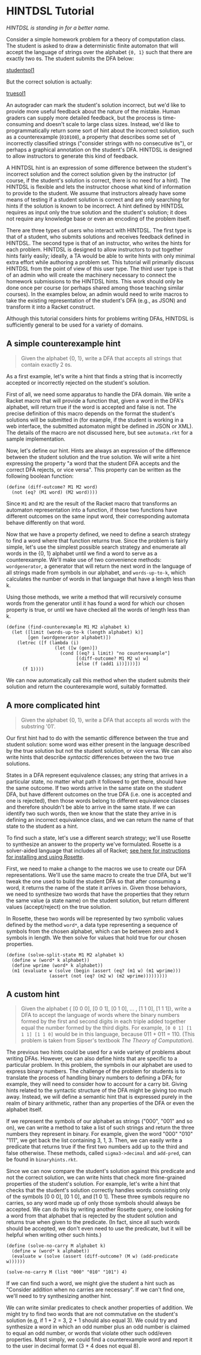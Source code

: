 # HINTDSL Tutorial

*HINTDSL is standing in for a better name.*

Consider a simple homework problem for a theory of computation class. The student is asked to draw a deterministic finite automaton that will accept the language of strings over the alphabet `{0, 1}` such that there are exactly two `0`s. The student submits the DFA below:

[studentsol1](images/exactly2consec0.png)

But the correct solution is actually:

[truesol1](images/exactly20.png)

An autograder can mark the student's solution incorrect, but we'd like to provide more useful feedback about the nature of the mistake. Human graders can supply more detailed feedback, but the process is time-consuming and doesn't scale to large class sizes. Instead, we'd like to programmatically return some sort of hint about the incorrect solution, such as a counterexample (`010100`), a property that describes some set of incorrectly classified strings ("consider strings with no consecutive `0`s"), or perhaps a graphical annotation on the student's DFA. HINTDSL is designed to allow instructors to generate this kind of feedback. 

A HINTDSL hint is an expression of some difference between the student's incorrect solution and the correct solution given by the instructor (of course, if the student's solution is correct, there is no need for a hint). The HINTDSL is flexible and lets the instructor choose what kind of information to provide to the student. We assume that instructors already have some means of testing if a student solution is correct and are only searching for hints if the solution is known to be incorrect. A hint defined by HINTDSL requires as input only the true solution and the student's solution; it does not require any knowledge base or even an encoding of the problem itself.

There are three types of users who interact with HINTDSL. The first type is that of a student, who submits solutions and receives feedback defined in HINTDSL. The second type is that of an instructor, who writes the hints for each problem. HINTDSL is designed to allow instructors to put together hints fairly easily; ideally, a TA would be able to write hints with only minimal extra effort while authoring a problem set. This tutorial will primarily discuss HINTDSL from the point of view of this user type. The third user type is that of an admin who will create the machinery necessary to connect the homework submissions to the HINTDSL hints. This work should only be done once per course (or perhaps shared among those teaching similar courses). In the examples below, an admin would need to write macros to take the existing representation of the student's DFA (e.g., as JSON) and transform it into a Racket construct.  

Although this tutorial considers hints for problems writing DFAs, HINTDSL is sufficiently general to be used for a variety of domains.

## A simple counterexample hint
> Given the alphabet {0, 1}, write a DFA that accepts all strings that contain exactly 2 `0`s.

As a first example, let's write a hint that finds a string that is incorrectly accepted or incorrectly rejected on the student's solution.

First of all, we need some apparatus to handle the DFA domain. We write a Racket macro that will provide a function that, given a word in the DFA's alphabet, will return true if the word is accepted and false is not. The precise definition of this macro depends on the format the student's solutions will be submitted in (for example, if the student is working in a web interface, the submitted automaton might be defined in JSON or XML). The details of the macro are not discussed here, but see `automata.rkt` for a sample implementation.

Now, let's define our hint. Hints are always an expression of the difference between the student solution and the true solution. We will write a hint expressing the property "a word that the student DFA accepts and the correct DFA rejects, or vice versa". This property can be written as the following boolean function:

```
(define (diff-outcome? M1 M2 word)
  (not (eq? (M1 word) (M2 word))))
```
Since `M1` and `M2` are the result of the Racket macro that transforms an automaton representation into a function, if those two functions have different outcomes on the same input word, their corresponding automata behave differently on that word.

Now that we have a property defined, we need to define a search strategy to find a word where that function returns true. Since the problem is fairly simple, let's use the simplest possible search strategy and enumerate all words in the {0, 1} alphabet until we find a word to serve as a counterexample. We'll make use of two convenience methods: `wordgenerator`, a generator that will return the next word in the language of all strings made from symbols in our alphabet, and `words-up-to-k`, which calculates the number of words in that language that have a length less than k.

Using those methods, we write a method that will recursively consume words from the generator until it has found a word for which our chosen property is true, or until we have checked all the words of length less than k.

```
(define (find-counterexample M1 M2 alphabet k)
  (let ([limit (words-up-to-k (length alphabet) k)]
        [gen (wordgenerator alphabet)])
    (letrec ([f (lambda (i)
                  (let ([w (gen)])
                    (cond [(eq? i limit) "no counterexample"]
                          [(diff-outcome? M1 M2 w) w]
                          [else (f (add1 i))])))])
      (f 1))))
```

We can now automatically call this method when the student submits their solution and return the counterexample word, suitably formatted.

## A more complicated hint

> Given the alphabet {0, 1}, write a DFA that accepts all words with the substring '01'.

Our first hint had to do with the semantic difference between the true and student solution: some word was either present in the language described by the true solution but not the student solution, or vice versa. We can also write hints that describe *syntactic* differences between the two true solutions.

States in a DFA represent equivalence classes; any string that arrives in a particular state, no matter what path it followed to get there, should have the same outcome. If two words arrive in the same state on the student DFA, but have different outcomes on the true DFA (i.e. one is accepted and one is rejected), then those words belong to different equivalence classes and therefore shouldn't be able to arrive in the same state. If we can identify two such words, then we know that the state they arrive in is defining an incorrect equivalence class, and we can return the name of that state to the student as a hint.

To find such a state, let's use a different search strategy; we'll use Rosette to synthesize an answer to the property we've formulated. Rosette is a solver-aided language that includes all of Racket; [see here for instructions for installing and using Rosette](https://github.com/emina/rosette).

First, we need to make a change to the macros we use to create our DFA representations. We'll use the same macro to create the true DFA, but we'll tweak the one used to build the student DFA so that after consuming a word, it returns the name of the state it arrives in. Given those behaviors, we need to synthesize two words that have the properties that they return the same value (a state name) on the student solution, but return different values (accept/reject) on the true solution.

In Rosette, these two words will be represented by two symbolic values defined by the method `word*`, a data type representing a sequence of symbols from the chosen alphabet, which can be between zero and k symbols in length. We then solve for values that hold true for our chosen properties.

```
(define (solve-split-state M1 M2 alphabet k)
  (define w (word* k alphabet))
  (define wprime (word* k alphabet))
  (m1 (evaluate w (solve (begin (assert (eq? (m1 w) (m1 wprime)))
                (assert (not (eq? (m2 w) (m2 wprime)))))))))
```

## A custom hint

> Given the alphabet { [0 0 0], [0 0 1], [0 1 0], ... , [1 1 0], [1 1 1]}, write a DFA to accept the language of words where the binary numbers formed by the first and second digits in each triple added together equal the number formed by the third digits. For example, `[0 0 1] [1 1 1] [1 1 0]` would be in this language, because 011 + 011 = 110. (This problem is taken from Sipser's textbook *The Theory of Computation*).

The previous two hints could be used for a wide variety of problems about writing DFAs. However, we can also define hints that are specific to a particular problem. In this problem, the symbols in our alphabet are used to express binary numbers. The challenge of the problem for students is to translate the process of handling binary numbers to defining a DFA; for example, they will need to consider how to account for a carry bit. Giving hints related to the syntactic structure of the DFA might be giving too much away. Instead, we will define a semantic hint that is expressed purely in the realm of binary arithmetic, rather than any properties of the DFA or even the alphabet itself.

If we represent the symbols of our alphabet as strings ("000", "001" and so on), we can write a method to take a list of such strings and return the three numbers they represent in binary. For example, given the word "000" "010" "111", we get back the list containing 3, 1, 3. Then, we can easily write a predicate that returns true if the first two numbers add up to the third and false otherwise. These methods, called `sigma3->decimal` and `add-pred`, can be found in `binaryhints.rkt`.

Since we can now compare the student's solution against this predicate and not the correct solution, we can write hints that check more fine-grained properties of the student's solution. For example, let's write a hint that checks that the student's solution correctly handles words consisting only of the symbols [0 0 0], [0 1 0], and [1 0 1]. These three symbols require no carries, so any word made up of only those symbols should always be accepted. We can do this by writing another Rosette query, one looking for a word from that alphabet that is rejected by the student solution and returns true when given to the predicate. (In fact, since all such words should be accepted, we don't even need to use the predicate, but it will be helpful when writing other such hints.)

```
(define (solve-no-carry M alphabet k)
  (define w (word* k alphabet))
  (evaluate w (solve (assert (diff-outcome? (M w) (add-predicate w))))))

(solve-no-carry M (list "000" "010" "101") 4)
```

If we can find such a word, we might give the student a hint such as "Consider addition when no carries are necessary". If we can't find one, we'll need to try synthesizing another hint. 

We can write similar predicates to check another properties of addition. We might try to find two words that are not commutative on the student's solution (e.g, if 1 + 2 = 3, 2 + 1 should also equal 3). We could try and synthesize a word in which an odd number plus an odd number is claimed to equal an odd number, or words that violate other such odd/even properties. Most simply, we could find a counterexample word and report it to the user in decimal format (3 + 4 does not equal 8).


